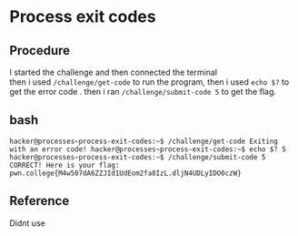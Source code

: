 # Process exit codes

## Procedure
I started the challenge and then connected the terminal<br>
then i used `/challenge/get-code` to run the program, then i used `echo $?` 
to get the error code . then i ran `/challenge/submit-code 5` to get the flag.

## bash
`hacker@processes~process-exit-codes:~$ /challenge/get-code
Exiting with an error code!
hacker@processes~process-exit-codes:~$ echo $?
5
hacker@processes~process-exit-codes:~$ /challenge/submit-code 5
CORRECT! Here is your flag:
pwn.college{M4w507dA6ZZJId1UdEom2fa8IzL.dljN4UDLyIDO0czW}`

## Reference
Didnt use
